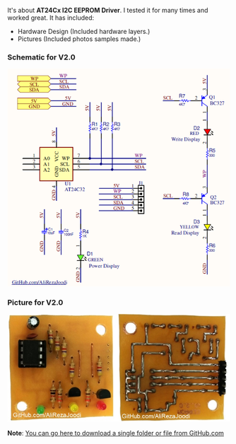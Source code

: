 It's about **AT24Cx I2C EEPROM Driver**. I tested it for many times and worked great. It has included:

- Hardware Design (Included hardware layers.)
- Pictures (Included photos samples made.)

### Schematic for V2.0
![EEPROM_AT24Cx](https://raw.githubusercontent.com/AliRezaJoodi/Electronic-Modules/main/EEPROM_AT24Cx/Hardware%20Design/V2.0/Main.png)

### Picture for V2.0
![EEPROM_AT24Cx](https://github.com/AliRezaJoodi/Electronic-Modules/blob/main/EEPROM_AT24Cx/Pictures/V2.0.jpg?raw=true)

**Note**: [You can go here to download a single folder or file from GitHub.com](https://minhaskamal.github.io/DownGit/#/home)
